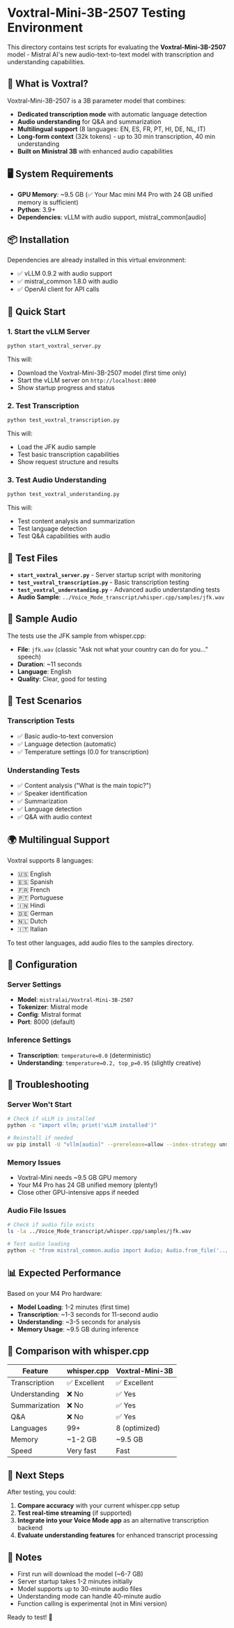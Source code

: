 # Voxtral-Mini-3B-2507 Testing Environment

This directory contains test scripts for evaluating the **Voxtral-Mini-3B-2507** model - Mistral AI's new audio-text-to-text model with transcription and understanding capabilities.

## 🎯 What is Voxtral?

Voxtral-Mini-3B-2507 is a 3B parameter model that combines:
- **Dedicated transcription mode** with automatic language detection
- **Audio understanding** for Q&A and summarization
- **Multilingual support** (8 languages: EN, ES, FR, PT, HI, DE, NL, IT)
- **Long-form context** (32k tokens) - up to 30 min transcription, 40 min understanding
- **Built on Ministral 3B** with enhanced audio capabilities

## 🖥️ System Requirements

- **GPU Memory**: ~9.5 GB (✅ Your Mac mini M4 Pro with 24 GB unified memory is sufficient)
- **Python**: 3.9+
- **Dependencies**: vLLM with audio support, mistral_common[audio]

## 📦 Installation

Dependencies are already installed in this virtual environment:
- ✅ vLLM 0.9.2 with audio support
- ✅ mistral_common 1.8.0 with audio
- ✅ OpenAI client for API calls

## 🚀 Quick Start

### 1. Start the vLLM Server
```bash
python start_voxtral_server.py
```

This will:
- Download the Voxtral-Mini-3B-2507 model (first time only)
- Start the vLLM server on `http://localhost:8000`
- Show startup progress and status

### 2. Test Transcription
```bash
python test_voxtral_transcription.py
```

This will:
- Load the JFK audio sample
- Test basic transcription capabilities
- Show request structure and results

### 3. Test Audio Understanding
```bash
python test_voxtral_understanding.py
```

This will:
- Test content analysis and summarization
- Test language detection
- Test Q&A capabilities with audio

## 📁 Test Files

- **`start_voxtral_server.py`** - Server startup script with monitoring
- **`test_voxtral_transcription.py`** - Basic transcription testing
- **`test_voxtral_understanding.py`** - Advanced audio understanding tests
- **Audio Sample**: `../Voice_Mode_transcript/whisper.cpp/samples/jfk.wav`

## 🎤 Sample Audio

The tests use the JFK sample from whisper.cpp:
- **File**: `jfk.wav` (classic "Ask not what your country can do for you..." speech)
- **Duration**: ~11 seconds
- **Language**: English
- **Quality**: Clear, good for testing

## 🧪 Test Scenarios

### Transcription Tests
- ✅ Basic audio-to-text conversion
- ✅ Language detection (automatic)
- ✅ Temperature settings (0.0 for transcription)

### Understanding Tests
- ✅ Content analysis ("What is the main topic?")
- ✅ Speaker identification
- ✅ Summarization
- ✅ Language detection
- ✅ Q&A with audio context

## 🌍 Multilingual Support

Voxtral supports 8 languages:
- 🇺🇸 English
- 🇪🇸 Spanish
- 🇫🇷 French
- 🇵🇹 Portuguese
- 🇮🇳 Hindi
- 🇩🇪 German
- 🇳🇱 Dutch
- 🇮🇹 Italian

To test other languages, add audio files to the samples directory.

## 🔧 Configuration

### Server Settings
- **Model**: `mistralai/Voxtral-Mini-3B-2507`
- **Tokenizer**: Mistral mode
- **Config**: Mistral format
- **Port**: 8000 (default)

### Inference Settings
- **Transcription**: `temperature=0.0` (deterministic)
- **Understanding**: `temperature=0.2, top_p=0.95` (slightly creative)

## 🚨 Troubleshooting

### Server Won't Start
```bash
# Check if vLLM is installed
python -c "import vllm; print('vLLM installed')"

# Reinstall if needed
uv pip install -U "vllm[audio]" --prerelease=allow --index-strategy unsafe-best-match --extra-index-url https://wheels.vllm.ai/nightly
```

### Memory Issues
- Voxtral-Mini needs ~9.5 GB GPU memory
- Your M4 Pro has 24 GB unified memory (plenty!)
- Close other GPU-intensive apps if needed

### Audio File Issues
```bash
# Check if audio file exists
ls -la ../Voice_Mode_transcript/whisper.cpp/samples/jfk.wav

# Test audio loading
python -c "from mistral_common.audio import Audio; Audio.from_file('../Voice_Mode_transcript/whisper.cpp/samples/jfk.wav')"
```

## 📊 Expected Performance

Based on your M4 Pro hardware:
- **Model Loading**: 1-2 minutes (first time)
- **Transcription**: ~1-3 seconds for 11-second audio
- **Understanding**: ~3-5 seconds for analysis
- **Memory Usage**: ~9.5 GB during inference

## 🔄 Comparison with whisper.cpp

| Feature | whisper.cpp | Voxtral-Mini-3B |
|---------|-------------|-----------------|
| Transcription | ✅ Excellent | ✅ Excellent |
| Understanding | ❌ No | ✅ Yes |
| Summarization | ❌ No | ✅ Yes |
| Q&A | ❌ No | ✅ Yes |
| Languages | 99+ | 8 (optimized) |
| Memory | ~1-2 GB | ~9.5 GB |
| Speed | Very fast | Fast |

## 🎯 Next Steps

After testing, you could:
1. **Compare accuracy** with your current whisper.cpp setup
2. **Test real-time streaming** (if supported)
3. **Integrate into your Voice Mode app** as an alternative transcription backend
4. **Evaluate understanding features** for enhanced transcript processing

## 📝 Notes

- First run will download the model (~6-7 GB)
- Server startup takes 1-2 minutes initially
- Model supports up to 30-minute audio files
- Understanding mode can handle 40-minute audio
- Function calling is experimental (not in Mini version)

Ready to test! 🚀
